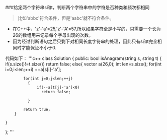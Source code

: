 ###给定两个字符串s和t，判断两个字符串中的字符是否种类和频次都相同
>比如'abbc'符合条件，但是'aabc'就不符合条件。
* 在C++中，'z'-'a'=25,'z'-'A'=57,所以如果字符全是小写的，只需要一个长为26的数组用来记录每个字母出现的次数。
* 因为经过判断语句之后只剩下对相同长度字符串的处理，因此只有s和t完全相同时才能保证不小于0.

代码如下：
'''c++
class Solution {
public:
    bool isAnagram(string s, string t) {
        if(s.size()!=t.size())
             return false;
        else{
            vector<int> a(26,0);
            int len=s.size();
            for(int i=0;i<len;++i)
                ++a[s[i]-'a'];

            for(int j=0;j<len;++j)
              {
                  if(--a[t[j]-'a']<0)
                    return false;

              }

            return true;
        }

    }
};
'''
